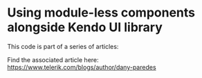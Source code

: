 # Using module-less components alongside Kendo UI library
This code is part of a series of articles:

Find the associated article here: https://www.telerik.com/blogs/author/dany-paredes
